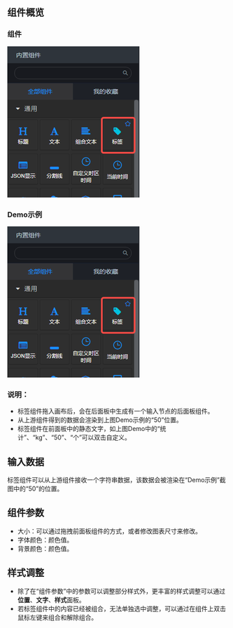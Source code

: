 <a name="rM0mv"></a>
## 组件概览
<a name="QGil7"></a>
### 组件
![image.png](images/标签/1.png)
<a name="KxPzh"></a>
### Demo示例
![image.png](images/标签/1.png)
<a name="bKyAc"></a>
### 说明：

- 标签组件拖入画布后，会在后面板中生成有一个输入节点的后面板组件。
- 从上游组件得到的数据会渲染到上图Demo示例的“50”位置。
- 标签组件在前面板中的静态文字，如上图Demo中的“统计”、“kg”、“50”、“个”可以双击自定义。
<a name="jrjkT"></a>
## 输入数据
标签组件可以从上游组件接收一个字符串数据，该数据会被渲染在“Demo示例”截图中的“50”的位置。
<a name="naxeE"></a>
## 组件参数

- 大小：可以通过拖拽前面板组件的方式，或者修改图表尺寸来修改。
- 字体颜色：颜色值。
- 背景颜色：颜色值。
<a name="U80g1"></a>
## 样式调整

- 除了在“组件参数”中的参数可以调整部分样式外，更丰富的样式调整可以通过**位置**、**文字**、**样式**面板。
- 若标签组件中的内容已经被组合，无法单独选中调整，可以通过在组件上双击鼠标左键来组合和解除组合。
